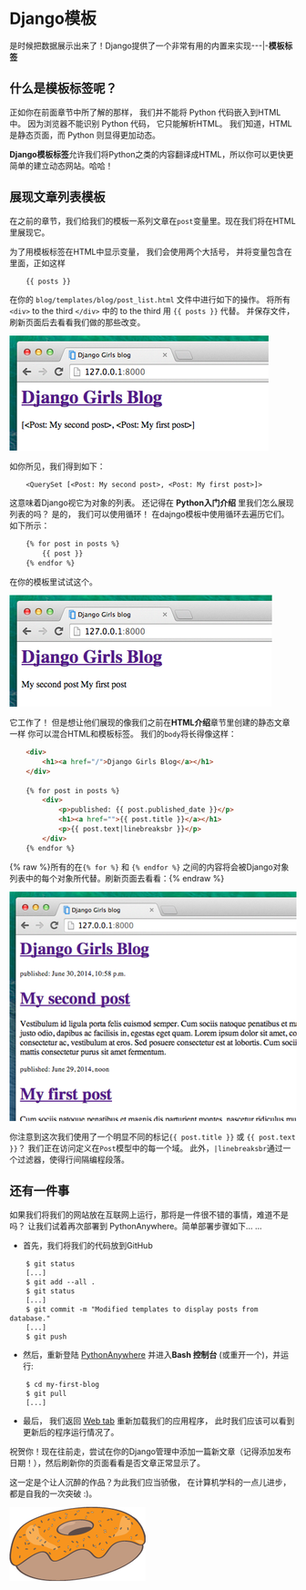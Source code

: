 # Django模板

是时候把数据展示出来了！Django提供了一个非常有用的内置来实现\---|-**模板标签**

## 什么是模板标签呢？

正如你在前面章节中所了解的那样， 我们并不能将 Python 代码嵌入到HTML中。 因为浏览器不能识别 Python 代码， 它只能解析HTML。 我们知道，HTML是静态页面，而 Python 则显得更加动态。

**Django模板标签**允许我们将Python之类的内容翻译成HTML，所以你可以更快更简单的建立动态网站。哈哈！

## 展现文章列表模板

在之前的章节，我们给我们的模板一系列文章在`post`变量里。现在我们将在HTML里展现它。

为了用模板标签在HTML中显示变量， 我们会使用两个大括号， 并将变量包含在里面，正如这样

```html
    {{ posts }}
```
    

在你的 `blog/templates/blog/post_list.html` 文件中进行如下的操作。 将所有 `<div>` to the third `</div>` 中的 to the third 用 `{{ posts }}` 代替。 并保存文件，刷新页面后去看看我们做的那些改变。

![图 13.1][1]

 [1]: images/step1.png

如你所见，我们得到如下：

```
    <QuerySet [<Post: My second post>, <Post: My first post>]>
```
    

这意味着Django视它为对象的列表。 还记得在 **Python入门介绍** 里我们怎么展现列表的吗？ 是的， 我们可以使用循环！ 在dajngo模板中使用循环去遍历它们。如下所示：

```html
    {% for post in posts %}
        {{ post }}
    {% endfor %}
```    


在你的模板里试试这个。

![图 13.2][2]

 [2]: images/step2.png

它工作了！ 但是想让他们展现的像我们之前在**HTML介绍**章节里创建的静态文章一样 你可以混合HTML和模板标签。 我们的`body`将长得像这样：

```html
    <div>
        <h1><a href="/">Django Girls Blog</a></h1>
    </div>
    
    {% for post in posts %}
        <div>
            <p>published: {{ post.published_date }}</p>
            <h1><a href="">{{ post.title }}</a></h1>
            <p>{{ post.text|linebreaksbr }}</p>
        </div>
    {% endfor %}
```
    

{% raw %}所有的在`{% for %}` 和 `{% endfor %}` 之间的内容将会被Django对象列表中的每个对象所代替。刷新页面去看看：{% endraw %}

![图 13.3][3]

 [3]: images/step3.png

你注意到这次我们使用了一个明显不同的标记`{{ post.title }}` 或 `{{ post.text }}`？ 我们正在访问定义在`Post`模型中的每一个域。 此外，`|linebreaksbr`通过一个过滤器，使得行间隔编程段落。

## 还有一件事

如果我们将我们的网站放在互联网上运行，那将是一件很不错的事情，难道不是吗？ 让我们试着再次部署到 PythonAnywhere。简单部署步骤如下... ...

*   首先，我们将我们的代码放到GitHub

```
    $ git status
    [...]
    $ git add --all .
    $ git status
    [...]
    $ git commit -m "Modified templates to display posts from database."
    [...]
    $ git push
```
    

*   然后，重新登陆 [PythonAnywhere][4] 并进入**Bash 控制台** (或重开一个)，并运行:

 [4]: https://www.pythonanywhere.com/consoles/

```
    $ cd my-first-blog
    $ git pull
    [...]
```
    

*   最后， 我们返回 [Web tab][5] 重新加载我们的应用程序， 此时我们应该可以看到更新后的程序运行情况了。

 [5]: https://www.pythonanywhere.com/web_app_setup/

祝贺你！现在往前走，尝试在你的Django管理中添加一篇新文章（记得添加发布日期！），然后刷新你的页面看看是否文章正常显示了。

这一定是个让人沉醉的作品？为此我们应当骄傲， 在计算机学科的一点儿进步，都是自我的一次突破 :)。

![图 13.4][6]

 [6]: images/donut.png
